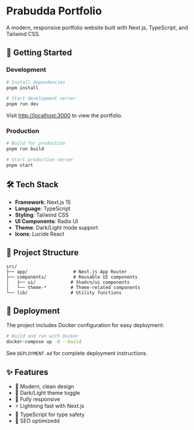 # Prabudda Portfolio

A modern, responsive portfolio website built with Next.js, TypeScript, and Tailwind CSS.

## 🚀 Getting Started

### Development

```bash
# Install dependencies
pnpm install

# Start development server
pnpm run dev
```

Visit [http://localhost:3000](http://localhost:3000) to view the portfolio.

### Production

```bash
# Build for production
pnpm run build

# Start production server
pnpm start
```

## 🛠️ Tech Stack

- **Framework**: Next.js 15
- **Language**: TypeScript
- **Styling**: Tailwind CSS
- **UI Components**: Radix UI
- **Theme**: Dark/Light mode support
- **Icons**: Lucide React

## 📁 Project Structure

```
src/
├── app/                 # Next.js App Router
├── components/          # Reusable UI components
│   ├── ui/             # Shadcn/ui components
│   └── theme-*         # Theme-related components
└── lib/                # Utility functions
```

## 🚢 Deployment

The project includes Docker configuration for easy deployment:

```bash
# Build and run with Docker
docker-compose up -d --build
```

See `DEPLOYMENT.md` for complete deployment instructions.

## ✨ Features

- 🎨 Modern, clean design
- 🌙 Dark/Light theme toggle
- 📱 Fully responsive
- ⚡ Lightning fast with Next.js
- 🔧 TypeScript for type safety
- 🎯 SEO optimizedd